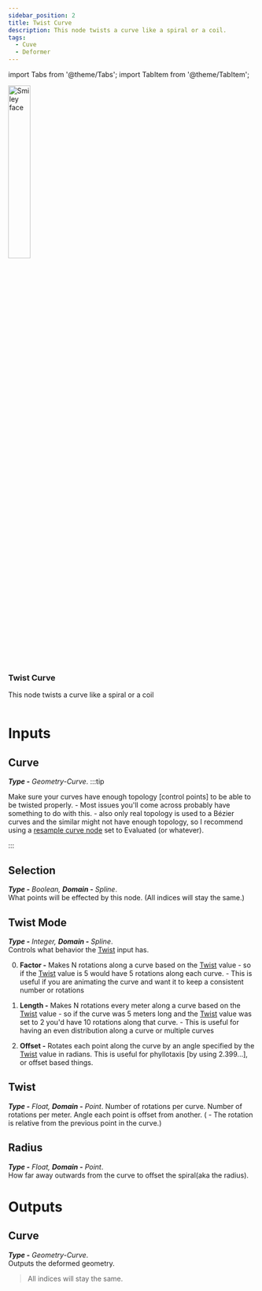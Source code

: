 ```yaml
---
sidebar_position: 2
title: Twist Curve
description: This node twists a curve like a spiral or a coil.
tags:
  - Cuve
  - Deformer
---
```

import Tabs from '@theme/Tabs';
import TabItem from '@theme/TabItem';

<!-- Node Image -->
<div>
<img  width="30%" src="/img/docs/twist_curve.png" alt="Smiley face" className="floatme"/>

 ### Twist Curve
  This node twists a curve like a spiral or a coil
  
<!-- Blank Space after imge+description -->
<img width="100%" height="0%" src="/img/blank.png" alt="blank"/>  
</div>

<!-- aslo could use -> <div class="padding-left--md"> -->
# Inputs
<div class="md-indent">

## Curve
<div class="md-indent">

_**Type -** Geometry-Curve_.
:::tip 

  Make sure your curves have enough topology [control points] to be able to be twisted properly. - Most issues you'll come across probably have something to do with this. - also only real topology is used to a Bézier curves and the similar might not have enough topology, so I recommend using a [resample curve node](https://docs.blender.org/manual/en/latest/modeling/geometry_nodes/curve/resample_curve.html#:~:text=Evaluate%20the%20spline%E2%80%99s%20points%20based%20on%20the%20resolution%20attribute%20for%20NURBS%20and%20B%C3%A9zier%20splines.%20Changes%20nothing%20for%20poly%20splines.) set to Evaluated (or whatever).

:::
   
</div>

## Selection
<div class="md-indent">

 _**Type -** Boolean, **Domain -** Spline_.  
 What points will be effected by this node. (All indices will stay the same.)
</div>

## Twist Mode
<div class="md-indent">

_**Type -** Integer, **Domain -** Spline_.  
Controls what behavior the [Twist](#twist) input has.
</div>

  0. **Factor -** Makes N rotations along a curve based on the [Twist](#twist) value - so if the [Twist](#twist) value is 5 would have 5 rotations along each curve. - This is useful if you are animating the curve and want it to keep a consistent number or rotations

  1. **Length -** Makes N rotations every meter along a curve based on the [Twist](#twist) value - so if the curve was 5 meters long and the [Twist](#twist) value was set to 2 you'd have 10 rotations along that curve. - This is useful for having an even distribution along a curve or multiple curves
  
  2. **Offset -** Rotates each point along the curve by an angle specified by the [Twist](#twist) value in radians. This is useful for phyllotaxis [by using 2.399...], or offset based things.
  


## Twist
<div class="md-indent">

_**Type -** Float, **Domain -** Point_.
<Tabs>
  <TabItem value="1" label="Factor">
    Number of rotations per curve.
  </TabItem>
  <TabItem value="2" label="Length">
    Number of rotations per meter.
  </TabItem>
  <TabItem value="3" label="Offset">
    Angle each point is offset from another. ( - The rotation is relative from the previous point in the curve.)
  </TabItem>
</Tabs>


</div>

## Radius
<div class="md-indent">

_**Type -** Float, **Domain -** Point_.  
How far away outwards from the curve to offset the spiral(aka the radius).
</div>

</div>



# Outputs
<div class="md-indent">

## Curve
<div class="md-indent">

_**Type -** Geometry-Curve_.  
Outputs the deformed geometry.
> All indices will stay the same.

</div>
</div>